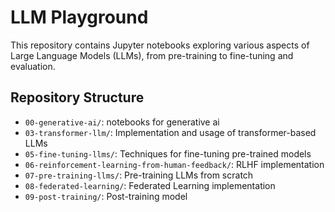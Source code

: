 # LLM Playground

This repository contains Jupyter notebooks exploring various aspects of Large Language Models (LLMs), from pre-training to fine-tuning and evaluation.

## Repository Structure

- `00-generative-ai/`: notebooks for generative ai
- `03-transformer-llm/`: Implementation and usage of transformer-based LLMs
- `05-fine-tuning-llms/`: Techniques for fine-tuning pre-trained models
- `06-reinforcement-learning-from-human-feedback/`: RLHF implementation
- `07-pre-training-llms/`: Pre-training LLMs from scratch
- `08-federated-learning/`: Federated Learning implementation
- `09-post-training/`: Post-training model
